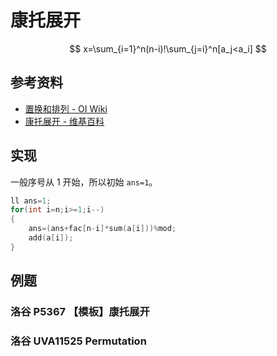 # 康托展开

$$
x=\sum_{i=1}^n(n-i)!\sum_{j=i}^n[a_j<a_i]
$$

## 参考资料

- [置换和排列 - OI Wiki](https://oi-wiki.org/math/permutation/)
- [康托展开 - 维基百科](https://zh.wikipedia.org/wiki/康托展开)

## 实现

一般序号从 $1$ 开始，所以初始 `ans=1`。

```cpp
ll ans=1;
for(int i=n;i>=1;i--)
{
	ans=(ans+fac[n-i]*sum(a[i]))%mod;
	add(a[i]);
}
```

## 例题

### 洛谷 P5367 【模板】康托展开

<Problem id="P5367" />

### 洛谷 UVA11525 Permutation

<Problem id="UVA11525" />
